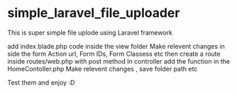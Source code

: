 # simple_laravel_file_uploader
This is super simple file uplode using Laravel framework

add index.blade.php code inside the view folder
Make relevent changes in side the form 
Action url, Form IDs, Form Classess etc
then create a route inside routes/web.php with post method
In controller add the function in the HomeContoller.php
Make relevent changes , save folder path etc

Test them and enjoy :D